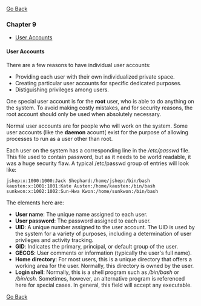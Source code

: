 [Go Back](README.md)

### Chapter 9
* [User Accounts](#user-accounts)

#### User Accounts

There are a few reasons to have individual user accounts:
* Providing each user with their own individualized private space.
* Creating particular user accounts for specific dedicated purposes.
* Distiguishing privileges among users.

One special user account is for the **root** user, who is able to do anything on the system. To avoid making costly mistakes, and for security reasons, the root account should only be used when absolutely necessary.

Normal user accounts are for people who will work on the system. Some user accounts (like the **daemon** acount( exist for the purpose of allowing processes to run as a user other than root.

Each user on the system has a corresponding line in the */etc/passwd* file. This file used to contain password, but as it needs to be world readable, it was a huge security flaw. A typical /etc/passwd group of entries will look like:

    jshep:x:1000:1000:Jack Shephard:/home/jshep:/bin/bash
    kausten:x:1001:1001:Kate Austen:/home/kausten:/bin/bash
    sunkwon:x:1002:1002:Sun-Hwa Kwon:/home/sunkwon:/bin/bash

The elements here are:

* **User name**: The unique name assigned to each user.
* **User password**: The password assigned to each user.
* **UID**: A unique number assigned to the user account. The UID is used by the system for a variety of purposes, including a determination of user privileges and activity tracking.
* **GID**: Indicates the primary, principal, or default group of the user.
* **GECOS**: User comments or information (typically the user's full name).
* **Home directory**: For most users, this is a unique directory that offers a working area for the user. Normally, this directory is owned by the user.
* **Login shell**: Normally, this is a shell program such as */bin/bash* or  */bin/csh*. Sometimes, however, an alternative program is referenced here for special cases. In general, this field will accept any executable.




[Go Back](README.md)
